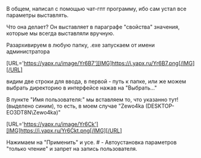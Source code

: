 В общем, написал с помощью чат-гпт программу, ибо сам устал все параметры выставлять.

Что она делает? Он выставляет в параграфе "свойства" значения, которые мы всегда выставляли вручную.

Разархивируем в любую папку, .exe запускаем от имени администратора

[URL='https://yapx.ru/image/Yr6B7'][IMG]https://i.yapx.ru/Yr6B7.png[/IMG][/URL]

видим две строки для ввода, в первой - путь к папке, или же можем выбрать директорию в интерфейсе нажав на "Выбрать..."

В пункте "Имя пользователя:" мы вставляем то, что указанно тут! (выделено синим), то есть, в моем случае "Zewo4ka (DESKTOP-EO3DT8N\Zewo4ka)"

[URL='https://yapx.ru/image/Yr6Ck'][IMG]https://i.yapx.ru/Yr6Ckt.png[/IMG][/URL]

Нажимаем на "Применить" и усе. # -
Автоустановка параметров "только чтение" и запрет на запись пользователя. 
